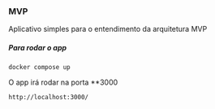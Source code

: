 ### MVP

Aplicativo simples para o entendimento da arquitetura MVP


##### Para rodar o app
```
docker compose up
```

O app irá rodar na porta **3000

```
http://localhost:3000/
```